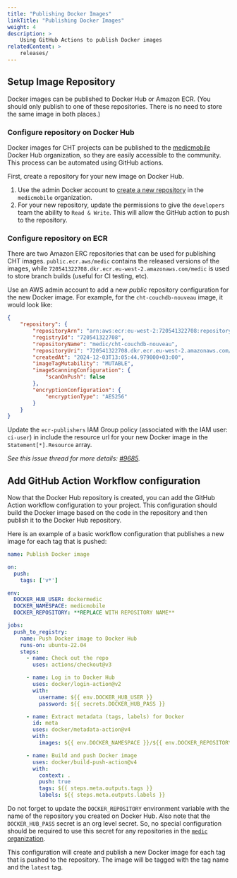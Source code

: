 ```yaml
---
title: "Publishing Docker Images"
linkTitle: "Publishing Docker Images"
weight: 4
description: >
    Using GitHub Actions to publish Docker images
relatedContent: >
    releases/
---
```


## Setup Image Repository

Docker images can be published to Docker Hub or Amazon ECR. (You should only publish to one of these repositories. There is no need to store the same image in both places.)

### Configure repository on Docker Hub

Docker images for CHT projects can be published to the [medicmobile](https://hub.docker.com/u/medicmobile) Docker Hub organization, so they are easily accessible to the community. This process can be automated using GitHub actions.

First, create a repository for your new image on Docker Hub.

1. Use the admin Docker account to [create a new repository](https://hub.docker.com/u/medicmobile) in the `medicmobile` organization.
2. For your new repository, update the permissions to give the `developers` team the ability to `Read & Write`.  This will allow the GitHub action to push to the repository.

### Configure repository on ECR

There are two Amazon ERC repositories that can be used for publishing CHT images. `public.ecr.aws/medic` contains the released versions of the images, while `720541322708.dkr.ecr.eu-west-2.amazonaws.com/medic` is used to store branch builds (useful for CI testing, etc).

Use an AWS admin account to add a new _public_ repository configuration for the new Docker image.  For example, for the `cht-couchdb-nouveau` image, it would look like:

```json
{
    "repository": {
        "repositoryArn": "arn:aws:ecr:eu-west-2:720541322708:repository/medic/cht-couchdb-nouveau",
        "registryId": "720541322708",
        "repositoryName": "medic/cht-couchdb-nouveau",
        "repositoryUri": "720541322708.dkr.ecr.eu-west-2.amazonaws.com/medic/cht-couchdb-nouveau",
        "createdAt": "2024-12-03T13:05:44.979000+03:00",
        "imageTagMutability": "MUTABLE",
        "imageScanningConfiguration": {
            "scanOnPush": false
        },
        "encryptionConfiguration": {
            "encryptionType": "AES256"
        }
    }
}
```

Update the `ecr-publishers` IAM Group policy (associated with the IAM user: `ci-user`) in include the resource url for your new Docker image in the `Statement[*].Resource` array.

_See this issue thread for more details: [#9685](https://github.com/medic/cht-core/issues/9685)._

## Add GitHub Action Workflow configuration

Now that the Docker Hub repository is created, you can add the GitHub Action workflow configuration to your project. This configuration should build the Docker image based on the code in the repository and then publish it to the Docker Hub repository.

Here is an example of a basic workflow configuration that publishes a new image for each tag that is pushed:

```yaml
name: Publish Docker image

on:
  push:
    tags: ['v*']

env:
  DOCKER_HUB_USER: dockermedic
  DOCKER_NAMESPACE: medicmobile
  DOCKER_REPOSITORY: **REPLACE WITH REPOSITORY NAME**

jobs:
  push_to_registry:
    name: Push Docker image to Docker Hub
    runs-on: ubuntu-22.04
    steps:
      - name: Check out the repo
        uses: actions/checkout@v3

      - name: Log in to Docker Hub
        uses: docker/login-action@v2
        with:
          username: ${{ env.DOCKER_HUB_USER }}
          password: ${{ secrets.DOCKER_HUB_PASS }}

      - name: Extract metadata (tags, labels) for Docker
        id: meta
        uses: docker/metadata-action@v4
        with:
          images: ${{ env.DOCKER_NAMESPACE }}/${{ env.DOCKER_REPOSITORY }}

      - name: Build and push Docker image
        uses: docker/build-push-action@v4
        with:
          context: .
          push: true
          tags: ${{ steps.meta.outputs.tags }}
          labels: ${{ steps.meta.outputs.labels }}
```

Do not forget to update the `DOCKER_REPOSITORY` environment variable with the name of the repository you created on Docker Hub. Also note that the `DOCKER_HUB_PASS` secret is an org level secret. So, no special configuration should be required to use this secret for any repositories in the [`medic` organization](https://github.com/medic).

This configuration will create and publish a new Docker image for each tag that is pushed to the repository. The image will be tagged with the tag name and the `latest` tag.
